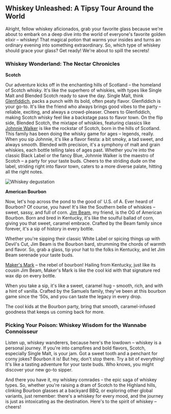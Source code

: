 ## Whiskey Unleashed: A Tipsy Tour Around the World

Alright, fellow whiskey aficionados, grab your favorite glass because we're about to embark on a deep dive into the world of everyone's favorite golden elixir – whiskey! That magical potion that warms your insides and turns an ordinary evening into something extraordinary. So, which type of whiskey should grace your glass? Get ready! We're about to spill the secrets!

### Whiskey Wonderland: The Nectar Chronicles

**Scotch**

Our adventure kicks off in the enchanting hills of Scotland – the homeland of Scotch whisky. It's like the superhero of whiskies, with types like Single Malt and Blended Scotch ready to save the day. Single Malt, think [Glenfiddich](test), packs a punch with its bold, often peaty flavor. Glenfiddich is your go-to. It's like the friend who always brings good vibes to the party – reliable, exciting, and always a crowd-pleaser. Cheers to Glenfiddich, making Scotch whisky feel like a backstage pass to flavor town. On the flip side, Blended Scotch, the mixtape of whiskies, featuring classics like [Johnnie Walker](test) is like the rockstar of Scotch, born in the hills of Scotland. This family has been doing the whisky game for ages – legends, really. When you sip Johnnie, it's like a flavor fiesta: a bit smoky, a tad sweet, and always smooth. Blended with precision, it's a symphony of malt and grain whiskies, each bottle telling tales of ages past. Whether you're into the classic Black Label or the fancy Blue, Johnnie Walker is the maestro of Scotch – a party for your taste buds. Cheers to the striding dude on the label, striding right into flavor town, caters to a more diverse palate, hitting all the right notes.

![Whiskey degustation](assets/posts/WhichTypeOfWhiskeyDoPeopleDrinkOften/WhiskeyDegustation.png)

**American Bourbon**

Now, let's hop across the pond to the good ol' U.S. of A. Ever heard of Bourbon? Of course, you have! It's like the Southern belle of whiskies – sweet, sassy, and full of corn. [Jim Beam](test), my friend, is the OG of American Bourbon. Born and bred in Kentucky, it's like the soulful ballad of corn, giving you that sweet, caramel embrace. Crafted by the Beam family since forever, it's a sip of history in every bottle.

Whether you're sipping their classic White Label or spicing things up with Devil's Cut, Jim Beam is the Bourbon bard, strumming the chords of warmth and flavor. So, grab a glass, tip your hat to the folks in Kentucky, and let Jim Beam serenade your taste buds.

[Maker's Mark](test) – the rebel of bourbon! Hailing from Kentucky, just like its cousin Jim Beam, Maker's Mark is like the cool kid with that signature red wax dip on every bottle.

When you take a sip, it's like a sweet, caramel hug – smooth, rich, and with a hint of vanilla. Crafted by the Samuels family, they've been at this bourbon game since the '50s, and you can taste the legacy in every drop.

The cool kids at the Bourbon party, bring that smooth, caramel-infused goodness that keeps us coming back for more.

### Picking Your Poison: Whiskey Wisdom for the Wannabe Connoisseur

Listen up, whiskey wanderers, because here's the lowdown – whiskey is a personal journey. If you're into campfires and bold flavors, Scotch, especially Single Malt, is your jam. Got a sweet tooth and a penchant for corny jokes? Bourbon it is! But hey, don't stop there. Try a bit of everything! It's like a tasting adventure for your taste buds. Who knows, you might discover your new go-to sipper.

And there you have it, my whiskey comrades – the epic saga of whiskey types. So, whether you're raising a dram of Scotch to the Highland hills, clinking Bourbon glasses at a backyard BBQ, or exploring other global variants, just remember: there's a whiskey for every mood, and the journey is just as intoxicating as the destination. Here's to the spirit of whiskey – cheers!
